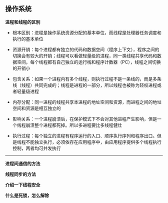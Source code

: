 ## 操作系统 ##

__进程和线程的区别__

- 根本区别：进程是操作系统资源分配的基本单位，而线程是处理器任务调度和执行的基本单位

- 资源开销：每个进程都有独立的代码和数据空间（程序上下文），程序之间的切换会有较大的开销；线程可以看做轻量级的进程，同一类线程共享代码和数据空间，每个线程都有自己独立的运行栈和程序计数器（PC），线程之间切换的开销小

- 包含关系：如果一个进程内有多个线程，则执行过程不是一条线的，而是多条线（线程）共同完成的；线程是进程的一部分，所以线程也被称为轻权进程或者轻量级进程

- 内存分配：同一进程的线程共享本进程的地址空间和资源，而进程之间的地址空间和资源是相互独立的

- 影响关系：一个进程崩溃后，在保护模式下不会对其他进程产生影响，但是一个线程崩溃整个进程都死掉。所以多进程要比多线程健壮

- 执行过程：每个独立的进程有程序运行的入口、顺序执行序列和程序出口。但是线程不能独立执行，必须依存在应用程序中，由应用程序提供多个线程执行控制，两者均可并发执行

---

__进程间通信的方法__

__线程同步的方法__

__介绍一下线程安全__

__什么是死锁，怎么解除__



